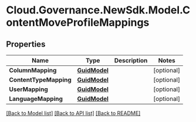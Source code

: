 # Cloud.Governance.NewSdk.Model.ContentMoveProfileMappings
## Properties

Name | Type | Description | Notes
------------ | ------------- | ------------- | -------------
**ColumnMapping** | [**GuidModel**](GuidModel.md) |  | [optional] 
**ContentTypeMapping** | [**GuidModel**](GuidModel.md) |  | [optional] 
**UserMapping** | [**GuidModel**](GuidModel.md) |  | [optional] 
**LanguageMapping** | [**GuidModel**](GuidModel.md) |  | [optional] 

[[Back to Model list]](../README.md#documentation-for-models) [[Back to API list]](../README.md#documentation-for-api-endpoints) [[Back to README]](../README.md)

